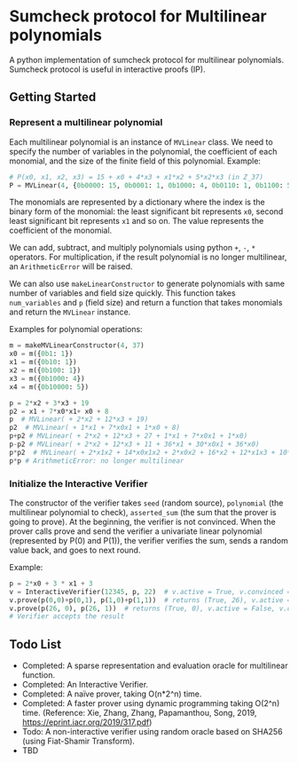 # Sumcheck protocol for Multilinear polynomials
A python implementation of sumcheck protocol for multilinear polynomials. Sumcheck protocol is useful in interactive proofs (IP). 

## Getting Started

### Represent a multilinear polynomial

Each multilinear polynomial is an instance of `MVLinear` class. We need to specify the number of variables in the polynomial, the coefficient of each monomial, and the size of the finite field of this polynomial. Example: 

```python
# P(x0, x1, x2, x3) = 15 + x0 + 4*x3 + x1*x2 + 5*x2*x3 (in Z_37)
P = MVLinear(4, {0b0000: 15, 0b0001: 1, 0b1000: 4, 0b0110: 1, 0b1100: 5}, 37)
```

The monomials are represented by a dictionary where the index is the binary form of the monomial: the least significant bit represents `x0`, second least significant bit represents `x1` and so on. The value represents the coefficient of the monomial. 

We can add, subtract, and multiply polynomials using python `+`, `-`, `*` operators. For multiplication, if the result polynomial is no longer multilinear, an `ArithmeticError` will be raised. 

We can also use `makeLinearConstructor` to generate polynomials with same number of variables and field size quickly. This function takes `num_variables` and `p` (field size) and return a function that takes monomials and return the `MVLinear` instance. 

Examples for polynomial operations: 

```python
m = makeMVLinearConstructor(4, 37)
x0 = m({0b1: 1})
x1 = m({0b10: 1})
x2 = m({0b100: 1})
x3 = m({0b1000: 4})
x4 = m({0b10000: 5})

p = 2*x2 + 3*x3 + 19
p2 = x1 + 7*x0*x1+ x0 + 8
p  # MVLinear( + 2*x2 + 12*x3 + 19)
p2  # MVLinear( + 1*x1 + 7*x0x1 + 1*x0 + 8)
p+p2 # MVLinear( + 2*x2 + 12*x3 + 27 + 1*x1 + 7*x0x1 + 1*x0)
p-p2 # MVLinear( + 2*x2 + 12*x3 + 11 + 36*x1 + 30*x0x1 + 36*x0)
p*p2  # MVLinear( + 2*x1x2 + 14*x0x1x2 + 2*x0x2 + 16*x2 + 12*x1x3 + 10*x0x1x3 + 12*x0x3 + 22*x3 + 19*x1 + 22*x0x1 + 19*x0 + 4)
p*p # ArithmeticError: no longer multilinear
```

### Initialize the Interactive Verifier

The constructor of the verifier takes `seed` (random source), `polynomial` (the multilinear polynomial to check), `asserted_sum` (the sum that the prover is going to prove). At the beginning, the verifier is not convinced. When the prover calls prove and send the verifier a univariate linear polynomial (represented by P(0) and P(1)), the verifier verifies the sum, sends a random value back, and goes to next round. 

Example: 

```python
p = 2*x0 + 3 * x1 + 3
v = InteractiveVerifier(12345, p, 22)  # v.active = True, v.convinced = False
v.prove(p(0,0)+p(0,1), p(1,0)+p(1,1))  # returns (True, 26), v.active = True, v.convinced = False
v.prove(p(26, 0), p(26, 1))  # returns (True, 0), v.active = False, v.convinced = True
# Verifier accepts the result
```

## Todo List

- Completed: A sparse representation and evaluation oracle for multilinear function. 
- Completed: An Interactive Verifier. 
- Completed: A naïve prover, taking O(n*2^n) time. 
- Completed: A faster prover using dynamic programming taking O(2^n) time. (Reference: Xie, Zhang, Zhang, Papamanthou, Song, 2019, https://eprint.iacr.org/2019/317.pdf)
- Todo: A non-interactive verifier using random oracle based on SHA256 (using Fiat-Shamir Transform). 
- TBD

